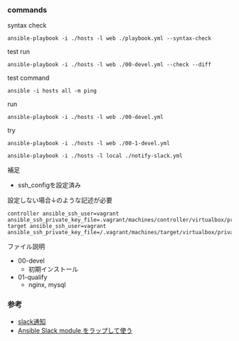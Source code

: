 ### commands

syntax check
```
ansible-playbook -i ./hosts -l web ./playbook.yml --syntax-check
```

test run
```
ansible-playbook -i ./hosts -l web ./00-devel.yml --check --diff
```

test command
```
ansible -i hosts all -m ping
```

run
```
ansible-playbook -i ./hosts -l web ./00-devel.yml
```

try
```
ansible-playbook -i ./hosts -l web ./00-1-devel.yml

ansible-playbook -i ./hosts -l local ./notify-slack.yml
```

補足
* ssh_configを設定済み

設定しない場合↓のような記述が必要

```
controller ansible_ssh_user=vagrant ansible_ssh_private_key_file=.vagrant/machines/controller/virtualbox/private_key
target ansible_ssh_user=vagrant ansible_ssh_private_key_file=/.vagrant/machines/target/virtualbox/private_key
````

ファイル説明
* 00-devel
    * 初期インストール
* 01-qualify
    * nginx, mysql


### 参考
* [slack通知](https://qiita.com/imunew/items/ea2bba8859bc709ffa1f)
* [Ansible Slack module をラップして使う](https://qiita.com/yyoshiki41/items/29aab57f44de1d82edc3)